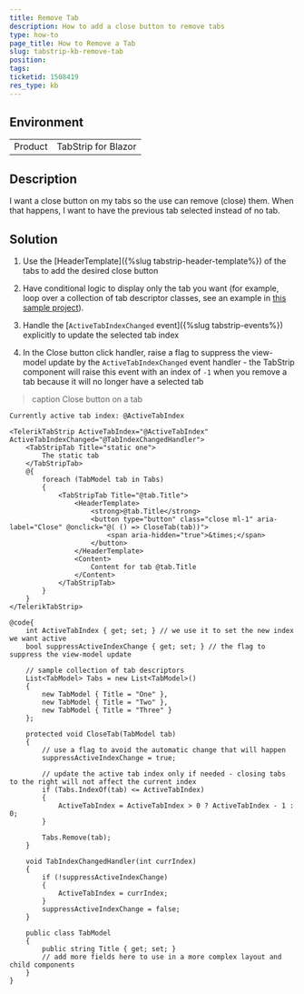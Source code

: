 ```yaml
---
title: Remove Tab
description: How to add a close button to remove tabs
type: how-to
page_title: How to Remove a Tab
slug: tabstrip-kb-remove-tab
position: 
tags: 
ticketid: 1508419
res_type: kb
---
```


## Environment
<table>
	<tbody>
		<tr>
			<td>Product</td>
			<td>TabStrip for Blazor</td>
		</tr>
	</tbody>
</table>


## Description
I want a close button on my tabs so the use can remove (close) them. When that happens, I want to have the previous tab selected instead of no tab.

## Solution

1. Use the [HeaderTemplate]({%slug tabstrip-header-template%}) of the tabs to add the desired close button

1. Have conditional logic to display only the tab you want (for example, loop over a collection of tab descriptor classes, see an example in <a href="https://github.com/telerik/blazor-ui/tree/master/tabstrip/DynamicTabs" target="_blank">this sample project</a>).

1. Handle the [`ActiveTabIndexChanged` event]({%slug tabstrip-events%}) explicitly to update the selected tab index

1. In the Close button click handler, raise a flag to suppress the view-model update by the `ActiveTabIndexChanged` event handler - the TabStrip component will raise this event with an index of `-1` when you remove a tab because it will no longer have a selected tab

>caption Close button on a tab

````CSHTML
Currently active tab index: @ActiveTabIndex

<TelerikTabStrip ActiveTabIndex="@ActiveTabIndex" ActiveTabIndexChanged="@TabIndexChangedHandler">
    <TabStripTab Title="static one">
        The static tab
    </TabStripTab>
    @{
        foreach (TabModel tab in Tabs)
        {
            <TabStripTab Title="@tab.Title">
                <HeaderTemplate>
                    <strong>@tab.Title</strong>
                    <button type="button" class="close ml-1" aria-label="Close" @onclick="@( () => CloseTab(tab))">
                        <span aria-hidden="true">&times;</span>
                    </button>
                </HeaderTemplate>
                <Content>
                    Content for tab @tab.Title
                </Content>
            </TabStripTab>
        }
    }
</TelerikTabStrip>

@code{
    int ActiveTabIndex { get; set; } // we use it to set the new index we want active
    bool suppressActiveIndexChange { get; set; } // the flag to suppress the view-model update
    
    // sample collection of tab descriptors
    List<TabModel> Tabs = new List<TabModel>()
    {
        new TabModel { Title = "One" },
        new TabModel { Title = "Two" },
        new TabModel { Title = "Three" }
    };

    protected void CloseTab(TabModel tab)
    {
        // use a flag to avoid the automatic change that will happen
        suppressActiveIndexChange = true;
        
        // update the active tab index only if needed - closing tabs to the right will not affect the current index
        if (Tabs.IndexOf(tab) <= ActiveTabIndex)
        {
            ActiveTabIndex = ActiveTabIndex > 0 ? ActiveTabIndex - 1 : 0;
        }

        Tabs.Remove(tab);
    }

    void TabIndexChangedHandler(int currIndex)
    {
        if (!suppressActiveIndexChange)
        {
            ActiveTabIndex = currIndex;
        }
        suppressActiveIndexChange = false;
    }

    public class TabModel
    {
        public string Title { get; set; }
        // add more fields here to use in a more complex layout and child components
    }
}
````

